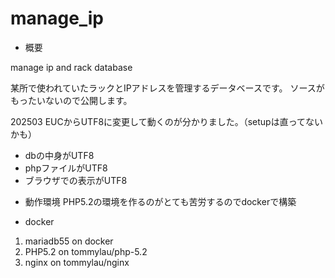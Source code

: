 manage_ip
=========

* 概要

manage ip and rack database

某所で使われていたラックとIPアドレスを管理するデータベースです。
ソースがもったいないので公開します。

202503
EUCからUTF8に変更して動くのが分かりました。（setupは直ってないかも）
- dbの中身がUTF8
- phpファイルがUTF8
- ブラウザでの表示がUTF8

* 動作環境
PHP5.2の環境を作るのがとても苦労するのでdockerで構築

- docker
1. mariadb55 on docker
2. PHP5.2 on tommylau/php-5.2
3. nginx on tommylau/nginx


